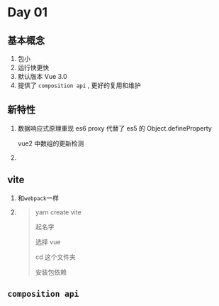 # Day 01

## 基本概念

1. 包小
2. 运行快更快
3. 默认版本 Vue 3.0
4. 提供了 `composition api` , 更好的复用和维护

## 新特性

1. 数据响应式原理重现  es6 proxy 代替了 es5 的 Object.defineProperty

   vue2 中数组的更新检测

2. 

##  vite

1. 和`webpack`一样

2. > yarn create vite
   >
   > 起名字
   >
   > 选择 vue
   >
   > cd 这个文件夹
   >
   > 安装包依赖

##  `composition api`